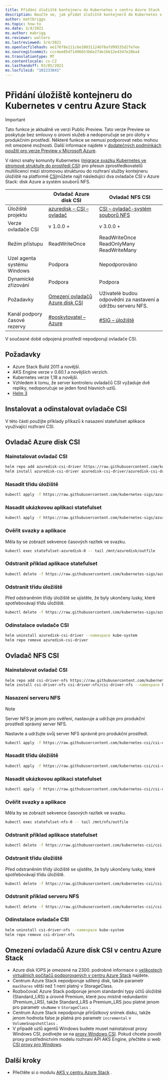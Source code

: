 ```yaml
---
title: Přidání úložiště kontejneru do Kubernetes v centru Azure Stack
description: Naučte se, jak přidat úložiště kontejnerů do Kubernetes v centru Azure Stack.
author: mattbriggs
ms.topic: how-to
ms.date: 3/4/2021
ms.author: mabrigg
ms.reviewer: waltero
ms.lastreviewed: 3/4/2021
ms.openlocfilehash: ee176f8e111c6e10831124b78afd99535d2fe7ee
ms.sourcegitcommit: ccc4ee05d71496653b6e27de1bb12e4347e20ba4
ms.translationtype: MT
ms.contentlocale: cs-CZ
ms.lasthandoff: 03/05/2021
ms.locfileid: "102233841"
---
```

# <a name="add-container-storage-to-kubernetes-in-azure-stack-hub"></a>Přidání úložiště kontejneru do Kubernetes v centru Azure Stack

> [!IMPORTANT]  
> Tato funkce je aktuálně ve verzi Public Preview.
> Tato verze Preview se poskytuje bez smlouvy o úrovni služeb a nedoporučuje se pro úlohy v produkčním prostředí. Některé funkce se nemusí podporovat nebo mohou mít omezené možnosti. Další informace najdete v [dodatečných podmínkách použití pro verze Preview v Microsoft Azure](https://azure.microsoft.com/support/legal/preview-supplemental-terms/).

V rámci snahy komunity Kubernetes ([migrace svazku Kubernetes ve stromové struktuře do prostředí CSI](https://kubernetes.io/blog/2019/12/09/kubernetes-1-17-feature-csi-migration-beta/)) pro přesun zprostředkovatelů multilicencí mezi stromovou strukturou do rozhraní služby kontejneru úložiště na platformě [CSI](https://kubernetes.io/blog/2019/01/15/container-storage-interface-ga/)můžete najít následující dva ovladače CSI v Azure Stack: disk Azure a systém souborů NFS.

|                       | **Ovladač Azure disk CSI**                                                                                                    | **Ovladač NFS CSI**                                                       |
|-----------------------|------------------------------------------------------------------------------------------------------------------------------|--------------------------------------------------------------------------|
| Úložiště projektu    | [azuredisk – CSI – ovladač](https://github.com/kubernetes-sigs/azuredisk-csi-driver)                                              | [CSI – ovladač-systém souborů NFS](https://github.com/kubernetes-csi/csi-driver-nfs)       |
| Verze ovladače CSI    | v 1.0.0 +                                                                                                                      | v 3.0.0 +                                                                  |
| Režim přístupu           | ReadWriteOnce                                                                                                                | ReadWriteOnce ReadOnlyMany ReadWriteMany                                 |
| Uzel agenta systému Windows    | Podpora                                                                                                                      | Nepodporováno                                                              |
| Dynamické zřizování  | Podpora                                                                                                                      | Podpora                                                                  |
| Požadavky        | [Omezení ovladačů Azure disk CSI](https://github.com/kubernetes-sigs/azuredisk-csi-driver/blob/master/docs/limitations.md) | Uživatelé budou odpovědni za nastavení a údržbu serveru NFS. |
| Kanál podpory časové rezervy | [\#poskytovatel – Azure](https://kubernetes.slack.com/archives/C5HJXTT9Q)                                                          | [\#SIG – úložiště](https://kubernetes.slack.com/archives/C09QZFCE5)         |

V současné době odpojená prostředí nepodporují ovladače CSI.

## <a name="requirements"></a>Požadavky

-   Azure Stack Build 2011 a novější.
-   AKS Engine verze v 0.60.1 a novějších verzích.
-   Kubernetes verze 1,18 a novější.
-   Vzhledem k tomu, že server kontroleru ovladačů CSI vyžaduje dvě repliky, nedoporučuje se jeden fond hlavních uzlů.
-   [Helm 3](https://helm.sh/docs/intro/install/)

## <a name="install-and-uninstall-csi-drivers"></a>Instalovat a odinstalovat ovladače CSI

V této části použijte příklady příkazů k nasazení statefulset aplikace využívající rozhraní CSI.

## <a name="azure-disk-csi-driver"></a>Ovladač Azure disk CSI

### <a name="install-csi-driver"></a>Nainstalovat ovladač CSI

```bash  
helm repo add azuredisk-csi-driver https://raw.githubusercontent.com/kubernetes-sigs/azuredisk-csi-driver/master/charts
helm install azuredisk-csi-driver azuredisk-csi-driver/azuredisk-csi-driver --namespace kube-system --set cloud=AzureStackCloud --set controller.runOnMaster=true --version v1.0.0

```
### <a name="deploy-storage-class"></a>Nasadit třídu úložiště

```bash  
kubectl apply -f https://raw.githubusercontent.com/kubernetes-sigs/azuredisk-csi-driver/master/deploy/example/storageclass-azuredisk-csi-azurestack.yaml
```

### <a name="deploy-example-statefulset-application"></a>Nasadit ukázkovou aplikaci statefulset

```bash  
kubectl apply -f https://raw.githubusercontent.com/kubernetes-sigs/azuredisk-csi-driver/master/deploy/example/statefulset.yaml
```

### <a name="validate-volumes-and-applications"></a>Ověřit svazky a aplikace

Měla by se zobrazit sekvence časových razítek ve svazku.

```bash  
kubectl exec statefulset-azuredisk-0 -- tail /mnt/azuredisk/outfile
```

### <a name="delete-example-statefulset-application"></a>Odstranit příklad aplikace statefulset

```bash  
kubectl delete -f https://raw.githubusercontent.com/kubernetes-sigs/azuredisk-csi-driver/master/deploy/example/statefulset.yaml
```

### <a name="delete-storage-class"></a>Odstranit třídu úložiště

Před odstraněním třídy úložiště se ujistěte, že byly ukončeny lusky, které spotřebovávají třídu úložiště.

```bash  
kubectl delete -f https://raw.githubusercontent.com/kubernetes-sigs/azuredisk-csi-driver/master/deploy/example/storageclass-azuredisk-csi-azurestack.yaml
```

### <a name="uninstall-csi-driver"></a>Odinstalace ovladače CSI

```bash  
helm uninstall azuredisk-csi-driver --namespace kube-system
helm repo remove azuredisk-csi-driver
```

## <a name="nfs-csi-driver"></a>Ovladač NFS CSI

### <a name="install-csi-driver"></a>Nainstalovat ovladač CSI

```bash  
helm repo add csi-driver-nfs https://raw.githubusercontent.com/kubernetes-csi/csi-driver-nfs/master/charts
helm install csi-driver-nfs csi-driver-nfs/csi-driver-nfs --namespace kube-system --set controller.runOnMaster=true --version v3.0.0
```

### <a name="deploy-nfs-server"></a>Nasazení serveru NFS

> [!NOTE]  
> Server NFS je jenom pro ověření, nastavuje a udržuje pro produkční prostředí správný server NFS.

Nastavte a udržujte svůj server NFS správně pro produkční prostředí.

```bash  
kubectl apply -f https://raw.githubusercontent.com/kubernetes-csi/csi-driver-nfs/master/deploy/example/nfs-provisioner/nfs-server.yaml
```

### <a name="deploy-storage-class"></a>Nasadit třídu úložiště

```bash  
kubectl apply -f https://raw.githubusercontent.com/kubernetes-csi/csi-driver-nfs/master/deploy/example/storageclass-nfs.yaml
```

### <a name="deploy-example-statefulset-application"></a>Nasadit ukázkovou aplikaci statefulset

```bash  
kubectl apply -f https://raw.githubusercontent.com/kubernetes-csi/csi-driver-nfs/master/deploy/example/statefulset.yaml
```

### <a name="validate-volumes-and-applications"></a>Ověřit svazky a aplikace

Měla by se zobrazit sekvence časových razítek ve svazku.

```bash  
kubectl exec statefulset-nfs-0 -- tail /mnt/nfs/outfile
```

### <a name="delete-example-statefulset-application"></a>Odstranit příklad aplikace statefulset

```bash  
kubectl delete -f https://raw.githubusercontent.com/kubernetes-csi/csi-driver-nfs/master/deploy/example/nfs-provisioner/nfs-server.yaml
```

### <a name="delete-storage-class"></a>Odstranit třídu úložiště

Před odstraněním třídy úložiště se ujistěte, že byly ukončeny lusky, které spotřebovávají třídu úložiště.

```bash  
kubectl delete -f https://raw.githubusercontent.com/kubernetes-csi/csi-driver-nfs/master/deploy/example/storageclass-nfs.yaml
```
### <a name="delete-example-nfs-server"></a>Odstranit příklad serveru NFS

```bash  
kubectl delete -f https://raw.githubusercontent.com/kubernetes-csi/csi-driver-nfs/master/deploy/example/nfs-provisioner/nfs-server.yaml
```

### <a name="uninstall-csi-driver"></a>Odinstalace ovladače CSI

```bash  
helm uninstall csi-driver-nfs --namespace kube-system
helm repo remove csi-driver-nfs
```
## <a name="azure-disk-csi-driver-limitations-on-azure-stack-hub"></a>Omezení ovladačů Azure disk CSI v centru Azure Stack

-   Azure disk IOPS je omezené na 2300. podrobné informace o [velikostech virtuálních počítačů podporovaných v centru Azure Stack](azure-stack-vm-sizes.md) najdete.
-   Centrum Azure Stack nepodporuje sdílený disk, takže parametr `maxShares` větší než 1 není platný v StorageClass.
-   Rozbočovač Azure Stack podporuje jenom standardní typy účtů úložiště (Standard_LRS) a úrovně Premium, které jsou místně redundantní (Premium_LRS), takže Standard_LRS a Premium_LRS jsou platné jenom pro parametr `skuName` v `StorageClass` .
-   Centrum Azure Stack nepodporuje přírůstkový snímek disku, takže jenom hodnota false je platná pro parametr `incremental` v `VolumeSnapshotClass` .
-   V případě uzlů agentů Windows budete muset nainstalovat proxy Windows CSI, podívejte se na [proxy Windows CSI](https://github.com/kubernetes-csi/csi-proxy). Pokud chcete povolit proxy prostřednictvím modelu rozhraní API AKS Engine, přečtěte si web [CSI proxy pro Windows](https://github.com/Azure/aks-engine/blob/master/docs/topics/csi-proxy-windows.md).

## <a name="next-steps"></a>Další kroky

- Přečtěte si o modulu [AKS v centru Azure Stack](azure-stack-kubernetes-aks-engine-overview.md) .  
